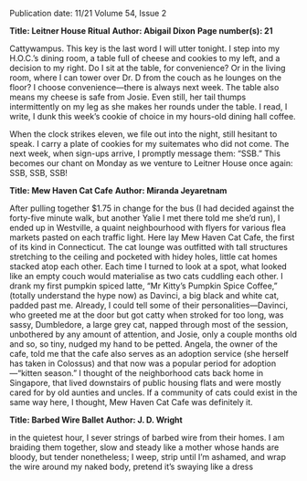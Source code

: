 Publication date: 11/21
Volume 54, Issue 2

**Title: Leitner House Ritual**
**Author: Abigail Dixon**
**Page number(s): 21**

Cattywampus. This key is the last word I will utter tonight. I step into my H.O.C.’s dining room, a table full of cheese and cookies to my left, and a decision to my right. Do I sit at the table, for convenience? Or in the living room, where I can tower over Dr. D from the couch as he lounges on the floor? I choose convenience—there is always next week. The table also means my cheese is safe from Josie. Even still, her tail thumps intermittently on my leg as she makes her rounds under the table. I read, I write, I dunk this week’s cookie of choice in my hours-old dining hall coffee. 

When the clock strikes eleven, we file out into the night, still hesitant to speak. I carry a plate of cookies for my suitemates who did not come. The next week, when sign-ups arrive, I promptly message them: “SSB.” This becomes our chant on Monday as we venture to Leitner House once again: SSB, SSB, SSB! 


**Title: Mew Haven Cat Cafe**
**Author: Miranda Jeyaretnam**

After pulling together $1.75 in change for the bus (I had decided against the forty-five minute walk, but another Yalie I met there told me she’d run), I ended up in Westville, a quaint neighbourhood with flyers for various flea markets pasted on each traffic light. Here lay Mew Haven Cat Cafe, the first of its kind in Connecticut. The cat lounge was outfitted with tall structures stretching to the ceiling and pocketed with hidey holes, little cat homes stacked atop each other. Each time I turned to look at a spot, what looked like an empty couch would materialise as two cats cuddling each other. I drank my first pumpkin spiced latte, “Mr Kitty’s Pumpkin Spice Coffee,” (totally understand the hype now) as Davinci, a big black and white cat, padded past me. Already, I could tell some of their personalities—Davinci, who greeted me at the door but got catty when stroked for too long, was sassy, Dumbledore, a large grey cat, napped through most of the session, unbothered by any amount of attention, and Josie, only a couple months old and so, so tiny, nudged my hand to be petted. Angela, the owner of the cafe, told me that the cafe also serves as an adoption service (she herself has taken in Colossus) and that now was a popular period for adoption—“kitten season.” I thought of the neighborhood cats back home in Singapore, that lived downstairs of public housing flats and were mostly cared for by old aunties and uncles. If a community of cats could exist in the same way here, I thought, Mew Haven Cat Cafe was definitely it.


**Title: Barbed Wire Ballet**
**Author: J. D. Wright**

in the quietest hour, I sever 
strings of barbed wire from their homes. 
I am braiding them together, slow 
and steady like a mother 
whose hands are bloody, but tender 
nonetheless; I weep, 
strip until I’m ashamed, 
and wrap the wire 
around my naked body, pretend 
it’s swaying like a dress